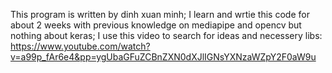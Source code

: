 This program is written by dinh xuan minh; I learn and wrtie this code for about 2 weeks with previous knowledge on mediapipe and opencv but nothing about keras; I use this video to search for ideas and necessery libs: https://www.youtube.com/watch?v=a99p_fAr6e4&pp=ygUbaGFuZCBnZXN0dXJlIGNsYXNzaWZpY2F0aW9u
